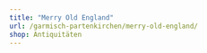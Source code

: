 ```yaml
---
title: "Merry Old England"
url: /garmisch-partenkirchen/merry-old-england/
shop: Antiquitäten
---
```

